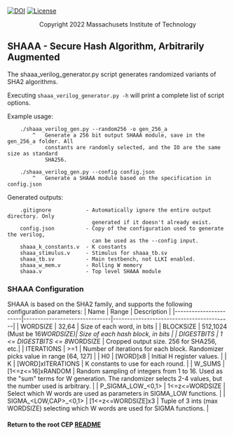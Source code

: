 [//]: # (Copyright 2022 Massachusets Institute of Technology)
[//]: # (SPDX short identifier: BSD-2-Clause)

[![DOI](https://zenodo.org/badge/108179132.svg)](https://zenodo.org/badge/latestdoi/108179132)
[![License](https://img.shields.io/badge/License-BSD%202--Clause-orange.svg)](https://opensource.org/licenses/BSD-2-Clause)

<p align="center">
   Copyright 2022 Massachusets Institute of Technology
</p>

## SHAAA - Secure Hash Algorithm, Arbitrarily Augmented

The shaaa_verilog_generator.py script generates randomized variants of SHA2 algorithms.

Executing `shaaa_verilog_generator.py -h` will print a complete list of script options.

Example usage:
```
    ./shaaa_verilog_gen.py --random256 -o gen_256_a
        ^   Generate a 256 bit output SHAAA module, save in the gen_256_a folder. All 
            constants are randomly selected, and the IO are the same size as standard 
            SHA256.
    
    ./shaaa_verilog_gen.py --config config.json 
        ^   Generate a SHAAA module based on the specification in config.json

```

Generated outputs:
```
    .gitignore           - Automatically ignore the entire output directory. Only
                           generated if it doesn't already exist.
    config.json          - Copy of the configuration used to generate the verilog, 
                           can be used as the --config input.
    shaaa_k_constants.v  - K constants
    shaaa_stimulus.v     - Stimulus for shaaa_tb.sv
    shaaa_tb.sv          - Main testbench, not LLKI enabled.
    shaaa_w_mem.v        - Rolling W memory
    shaaa.v              - Top level SHAAA module
```


### SHAAA Configuration
SHAAA is based on the SHA2 family, and supports the following configuration parameters:
| Name                  | Range                         | Description                              |
|-----------------------|-------------------------------|------------------------------------------|
| WORDSIZE              | 32,64                         | Size of each word, in bits               |
| BLOCKSIZE             | 512,1024 (Must be 16*WORDSIZE)| Size of each hash block, in bits         |
| DIGESTBITS            | 1 <= DIGESTBITS <= 8*WORDSIZE | Cropped output size. 256 for SHA256, etc.|
| ITERATIONS            | >=1                           | Number of iterations for each block. Randomizer picks value in range [64, 127] |
| H0                    | [WORD]x8                      | Initial H register values.               |
| K                     | [WORD]xITERATIONS             | K constants to use for each round.       |
| W_SUMS                | [1<=z<=16]xRANDOM             | Random sampling of integers from 1 to 16. Used as the "sum" terms for W generation. The randomizer selects 2-4 values, but the number used is arbitrary. |
| P_SIGMA_LOW_<0,1>     | 1<=z<=WORDSIZE                | Select which W words are used as parameters in SIGMA_LOW functions. |
| SIGMA_<LOW,CAP>_<0,1> | [1<=z<=WORDSIZE]x3            | Tuple of 3 ints (max WORDSIZE) selecting which W words are used for SIGMA functions. |


#### Return to the root CEP [README](../../README.md)
